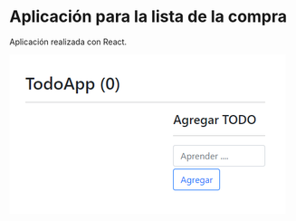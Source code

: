 # Aplicación para la lista de la compra

Aplicación realizada con React.

![Ejemplo](./src/img/readme.png)

